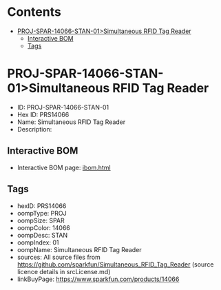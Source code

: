 



Contents
========

* [PROJ-SPAR-14066-STAN-01>Simultaneous RFID Tag Reader](#proj-spar-14066-stan-01simultaneous-rfid-tag-reader)
	* [Interactive BOM](#interactive-bom)
	* [Tags](#tags)

# PROJ-SPAR-14066-STAN-01>Simultaneous RFID Tag Reader

- ID: PROJ-SPAR-14066-STAN-01
- Hex ID: PRS14066
- Name: Simultaneous RFID Tag Reader
- Description: 

## Interactive BOM

- Interactive BOM page: [ibom.html](kicad/bom/ibom.html)

## Tags

- hexID: PRS14066
- oompType: PROJ
- oompSize: SPAR
- oompColor: 14066
- oompDesc: STAN
- oompIndex: 01
- oompName: Simultaneous RFID Tag Reader
- sources: All source files from https://github.com/sparkfun/Simultaneous_RFID_Tag_Reader (source licence details in srcLicense.md)
- linkBuyPage: https://www.sparkfun.com/products/14066
